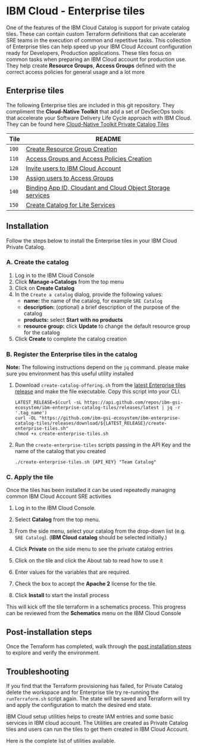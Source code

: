 # IBM Cloud - Enterprise tiles

One of the features of the IBM Cloud Catalog is support for private catalog tiles. These can
contain custom Terraform definitions that can accelerate SRE teams in the execution of common
and repetitive tasks. This collection of Enterprise tiles can help speed up your IBM Cloud Account configuration ready for Developers, Production applications. 
These tiles focus on common tasks when preparing an IBM Cloud account for production use. They help create **Resource Groups**, **Access Groups** defined with the correct access policies for general usage and a lot more

## Enterprise tiles

The following Enterprise tiles are included in this git repository. They compliment the **Cloud-Native Toolkit** that add a set of DevSecOps tools that accelerate your Software Delivery Life Cycle approach with IBM Cloud. They can be found here [Cloud-Native Toolkit Private Catalog Tiles](https://cloudnativetoolkit.dev/getting-started-day-0/install-toolkit/private-catalog)

  | **Tile**      | **README**                                                       | 
  |---------------|------------------------------------------------------------------|
  | `100`  |  [Create Resource Group Creation](tiles/create-resource-groups) |
  | `110`  |  [Access Groups and Access Policies Creation](tiles/create-access-group-polices)|
  | `120`  |  [Invite users to IBM Cloud Account](tiles/invite-users)    |
  | `130`  |  [Assign users to Access Groups](tiles/add-users-to-access-groups)|
  |  `140` |  [Binding App ID, Cloudant and Cloud Object Storage services](tiles/cloud-managed-services)        |
  | `150`  |  [Create Catalog for Lite Services](tiles/enable-catalog-lite-services) | 

## Installation

Follow the steps below to install the Enterprise tiles in your IBM Cloud Private Catalog.

### A. Create the catalog

1. Log in to the IBM Cloud Console
2. Click **Manage->Catalogs** from the top menu
3. Click on **Create Catalog**
4. In the `Create a catalog` dialog, provide the following values:
    - **name:** the name of the catalog, for example `SRE Catalog`
    - **description:** (optional) a brief description of the purpose of the catalog
    - **products:** select **Start with no products**
    - **resource group:** click **Update** to change the default resource group for the catalog
5. Click **Create** to complete the catalog creation

### B. Register the Enterprise tiles in the catalog

**Note:** The following instructions depend on the `jq` command. please make sure you environment has this useful utility installed

1. Download `create-catalog-offering.sh` from the <a href="https://github.com/ibm-gsi-ecosystem/ibm-enterprise-catalog-tiles/releases/latest" target="_blank">latest Enterprise tiles release</a> and make the file executable. Copy this script into your CLI.
    ```shell script
    LATEST_RELEASE=$(curl -sL https://api.github.com/repos/ibm-gsi-ecosystem/ibm-enterprise-catalog-tiles/releases/latest | jq -r '.tag_name')
    curl -OL "https://github.com/ibm-gsi-ecosystem/ibm-enterprise-catalog-tiles/releases/download/${LATEST_RELEASE}/create-enterprise-tiles.sh"
    chmod +x create-enterprise-tiles.sh
    ```

2. Run the `create-enterprise-tiles` scripts passing in the API Key and the name of the catalog that you created
    ```shell script
    ./create-enterprise-tiles.sh {API_KEY} "Team Catalog"
    ```

### C. Apply the tile

Once the tiles has been installed it can be used repeatedly managing common IBM Cloud Account SRE activities

1. Log in to the IBM Cloud Console.
2. Select **Catalog** from the top menu.
3. From the side menu, select your catalog from the drop-down list (e.g. `SRE Catalog`). (**IBM Cloud catalog** should be selected initially.)
4. Click **Private** on the side menu to see the private catalog entries

5. Click on the tile and click the About tab to read how to use it 
6. Enter values for the variables that are required.

7. Check the box to accept the **Apache 2** license for the tile.
8. Click **Install** to start the install process

This will kick off the tile terraform in a schematics process. This progress can be reviewed from the
**Schematics** menu on the IBM Cloud Console

## Post-installation steps

Once the Terraform has completed, walk through the [post installation steps](/getting-started-day-0/post-installation) to
explore and verify the environment.

## Troubleshooting

If you find that the Terraform provisioning has failed, for Private Catalog delete the workspace and for Enterprise tile  try re-running the `runTerraform.sh` script again.
The state will be saved and Terraform will try and apply the configuration to match the desired end state.

IBM Cloud setup utilities helps to create IAM entries and some basic services in IBM cloud account. The Utilities are created as Private Catalog tiles and users can run the tiles to get them created in IBM Cloud Account.

Here is the complete list of utilities available. 



